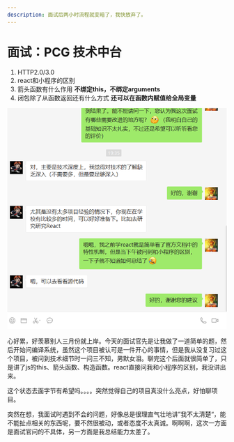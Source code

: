 ```yaml
---
description: 面试后两小时流程就变暗了，我快放弃了。
---
```


# 面试：PCG 技术中台

1. HTTP2.0/3.0
2. react和小程序的区别
3. 箭头函数有什么作用 **不绑定this，不绑定arguments**
4. 闭包除了从函数返回还有什么方式 **还可以在函数内赋值给全局变量**

![](../.gitbook/assets/image%20%289%29.png)

心好累，好羡慕别人三月份就上岸。今天的面试官先是让我做了一道简单的题，然后开始问编译系统，虽然这个项目被认可是一件开心的事情，但是我从没复习过这个项目，被问到技术细节时一问三不知，男默女泪。聊完这个后面就很简单了，只是讲了js的this、箭头函数、构造函数。react直接问我和小程序的区别，我没讲出来。

这个状态去面字节有希望吗。。。。突然觉得自己的项目真没什么亮点，好怕聊项目。

突然在想，我面试时遇到不会的问题，好像总是很理直气壮地讲”我不太清楚“，能不能扯点相关的东西呢，要不然很被动，或者态度不太真诚。啊啊啊，这次一方面是面试官问的不具体，另一方面是我总结能力太差了。

